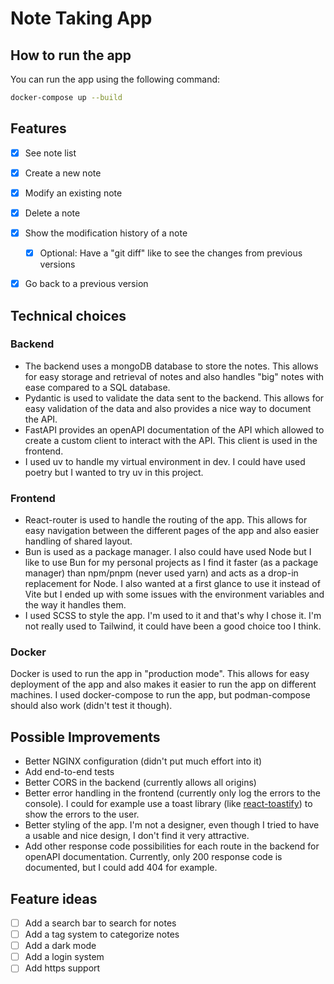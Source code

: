 # Note Taking App

## How to run the app

You can run the app using the following command:

```bash
docker-compose up --build
```

## Features
- [x] See note list
- [x] Create a new note
- [x] Modify an existing note
- [x] Delete a note
- [x] Show the modification history of a note
  - [x] Optional: Have a "git diff" like to see the changes from previous versions
- [x] Go back to a previous version


## Technical choices

### Backend

- The backend uses a mongoDB database to store the notes. This allows for easy storage and retrieval of notes and also handles "big" notes with ease compared to a SQL database.
- Pydantic is used to validate the data sent to the backend. This allows for easy validation of the data and also provides a nice way to document the API.
- FastAPI provides an openAPI documentation of the API which allowed to create a custom client to interact with the API. This client is used in the frontend.
- I used uv to handle my virtual environment in dev. I could have used poetry but I wanted to try uv in this project.

### Frontend

- React-router is used to handle the routing of the app. This allows for easy navigation between the different pages of the app and also easier handling of shared layout.
- Bun is used as a package manager. I also could have used Node but I like to use Bun for my personal projects as I find it faster (as a package manager) than npm/pnpm (never used yarn) and acts as a drop-in replacement for Node. I also wanted at a first glance to use it instead of Vite but I ended up with some issues with the environment variables and the way it handles them.
- I used SCSS to style the app. I'm used to it and that's why I chose it. I'm not really used to Tailwind, it could have been a good choice too I think.

### Docker
Docker is used to run the app in "production mode". This allows for easy deployment of the app and also makes it easier to run the app on different machines. I used docker-compose to run the app, but podman-compose should also work (didn't test it though).

## Possible Improvements
- Better NGINX configuration (didn't put much effort into it)
- Add end-to-end tests
- Better CORS in the backend (currently allows all origins)
- Better error handling in the frontend (currently only log the errors to the console). I could for example use a toast library (like [react-toastify](https://www.npmjs.com/package/react-toastify)) to show the errors to the user.
- Better styling of the app. I'm not a designer, even though I tried to have a usable and nice design, I don't find it very attractive.
- Add other response code possibilities for each route in the backend for openAPI documentation. Currently, only 200 response code is documented, but I could add 404 for example.

## Feature ideas
- [ ] Add a search bar to search for notes
- [ ] Add a tag system to categorize notes
- [ ] Add a dark mode
- [ ] Add a login system
- [ ] Add https support
